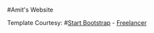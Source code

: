 #Amit's Website

Template Courtesy: #[Start Bootstrap](http://startbootstrap.com/) - [Freelancer](http://startbootstrap.com/template-overviews/freelancer/)


